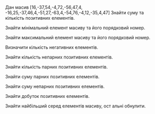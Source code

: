 Дан масив [16,-37,54,-4,72,-56,47,4, -16,25,-37,46,4,-51,27,-63,4,-54,76,-4,12,-35,4,47] Знайти суму та кількість позитивних елементів.

Знайти мінімальний елемент масиву та його порядковий номер.

Знайти максимальний елемент масиву та його порядковий номер.

Визначити кількість негативних елементів.

Знайти кількість непарних позитивних елементів.

Знайти кількість парних позитивних елементів.

Знайти суму парних позитивних елементів.

Знайти суму непарних позитивних елементів.

Знайти добуток позитивних елементів.

Знайти найбільший серед елементів масиву, ост альні обнулити.